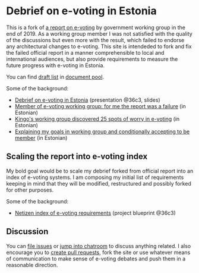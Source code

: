 # Debrief on e-voting in Estonia

This is a fork of [a report on e-voting](https://www.mkm.ee/et/eesmargid-tegevused/infouhiskond/kuberturvalisus#evalimised) by government working group in the end of 2019. As a working group member I was not satisfied with the quality of the discussions but even more with the result, which failed to endorse any architectural changes to e-voting. This site is intendeded to fork and fix the failed official report in a manner comprehensible to local and international audiences, but also provide requirements to measure the future progress with e-voting in Estonia.

You can find [draft list](https://debriif.infoaed.ee/docs/draft-list/) in [document pool](https://github.com/infoaed/evote-debrief/tree/master/content/docs).

Some of the background:

* [Debrief on e-voting in Estonia](https://events.ccc.de/congress/2019/wiki/index.php/Session:Debrief_on_e-voting_in_Estonia) (presentation @36c3, slides)
* [Member of e-voting working group: for me the report was a failure](https://digi.geenius.ee/rubriik/uudis/e-valimiste-tooruhma-liige-loppraport-on-minu-jaoks-labikukkumine/) (in Estonian)
* [Kingo's working group discovered 25 spots of worry in e-voting](https://tehnika.postimees.ee/6848342/loe-taismahus-kingo-tooruhm-avastas-e-valimistel-25-murekohta) (in Estonian)
* [Explaining my goals in working group and conditionally accepting to be member](https://gafgaf.infoaed.ee/posts/linnamyyr/) (in Estonian)

## Scaling the report into e-voting index

My bold goal would be to scale my debrief forked from official report into an index of e-voting systems. I am composing my initial list of requirements keeping in mind that they will be modified, restructured and possibly forked for other purposes.

Some of the background:

* [Netizen index of e-voting requirements](https://events.ccc.de/congress/2019/wiki/index.php/Projects:Netizen_index_of_e-voting_requirements) (project blueprint @36c3)

## Discussion

You can [file issues](https://github.com/infoaed/evote-debrief/issues) or [jump into chatroom](https://matrix.to/#/!yEzuYNNdUIbMBFznJp:matrix.org?via=matrix.org) to discuss anything related. I also encourage you to [create pull requests](https://github.com/infoaed/evote-debrief/pulls), fork the site or use whatever means of communication to make sense of e-voting debates and push them in a reasonable direction.
